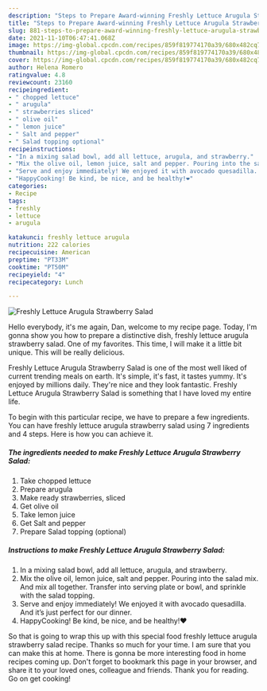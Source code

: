 ```yaml
---
description: "Steps to Prepare Award-winning Freshly Lettuce Arugula Strawberry Salad"
title: "Steps to Prepare Award-winning Freshly Lettuce Arugula Strawberry Salad"
slug: 881-steps-to-prepare-award-winning-freshly-lettuce-arugula-strawberry-salad
date: 2021-11-10T06:47:41.068Z
image: https://img-global.cpcdn.com/recipes/859f819774170a39/680x482cq70/freshly-lettuce-arugula-strawberry-salad-recipe-main-photo.jpg
thumbnail: https://img-global.cpcdn.com/recipes/859f819774170a39/680x482cq70/freshly-lettuce-arugula-strawberry-salad-recipe-main-photo.jpg
cover: https://img-global.cpcdn.com/recipes/859f819774170a39/680x482cq70/freshly-lettuce-arugula-strawberry-salad-recipe-main-photo.jpg
author: Helena Romero
ratingvalue: 4.8
reviewcount: 23160
recipeingredient:
- " chopped lettuce"
- " arugula"
- " strawberries sliced"
- " olive oil"
- " lemon juice"
- " Salt and pepper"
- " Salad topping optional"
recipeinstructions:
- "In a mixing salad bowl, add all lettuce, arugula, and strawberry."
- "Mix the olive oil, lemon juice, salt and pepper. Pouring into the salad mix. And mix all together. Transfer into serving plate or bowl, and sprinkle with the salad topping."
- "Serve and enjoy immediately! We enjoyed it with avocado quesadilla. And it’s just perfect for our dinner."
- "HappyCooking! Be kind, be nice, and be healthy!❤️"
categories:
- Recipe
tags:
- freshly
- lettuce
- arugula

katakunci: freshly lettuce arugula 
nutrition: 222 calories
recipecuisine: American
preptime: "PT33M"
cooktime: "PT50M"
recipeyield: "4"
recipecategory: Lunch

---
```



![Freshly Lettuce Arugula Strawberry Salad](https://img-global.cpcdn.com/recipes/859f819774170a39/680x482cq70/freshly-lettuce-arugula-strawberry-salad-recipe-main-photo.jpg)

Hello everybody, it's me again, Dan, welcome to my recipe page. Today, I'm gonna show you how to prepare a distinctive dish, freshly lettuce arugula strawberry salad. One of my favorites. This time, I will make it a little bit unique. This will be really delicious.

Freshly Lettuce Arugula Strawberry Salad is one of the most well liked of current trending meals on earth. It's simple, it's fast, it tastes yummy. It's enjoyed by millions daily. They're nice and they look fantastic. Freshly Lettuce Arugula Strawberry Salad is something that I have loved my entire life.




To begin with this particular recipe, we have to prepare a few ingredients. You can have freshly lettuce arugula strawberry salad using 7 ingredients and 4 steps. Here is how you can achieve it.

<!--inarticleads1-->

##### The ingredients needed to make Freshly Lettuce Arugula Strawberry Salad:

1. Take  chopped lettuce
1. Prepare  arugula
1. Make ready  strawberries, sliced
1. Get  olive oil
1. Take  lemon juice
1. Get  Salt and pepper
1. Prepare  Salad topping (optional)




<!--inarticleads2-->

##### Instructions to make Freshly Lettuce Arugula Strawberry Salad:

1. In a mixing salad bowl, add all lettuce, arugula, and strawberry.
1. Mix the olive oil, lemon juice, salt and pepper. Pouring into the salad mix. And mix all together. Transfer into serving plate or bowl, and sprinkle with the salad topping.
1. Serve and enjoy immediately! We enjoyed it with avocado quesadilla. And it’s just perfect for our dinner.
1. HappyCooking! Be kind, be nice, and be healthy!❤️




So that is going to wrap this up with this special food freshly lettuce arugula strawberry salad recipe. Thanks so much for your time. I am sure that you can make this at home. There is gonna be more interesting food in home recipes coming up. Don't forget to bookmark this page in your browser, and share it to your loved ones, colleague and friends. Thank you for reading. Go on get cooking!
